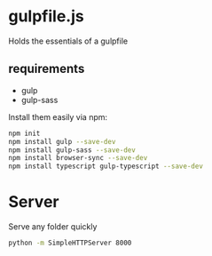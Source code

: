 # gulpfile.js
Holds the essentials of a gulpfile

## requirements
- gulp
- gulp-sass

Install them easily via npm:
```sh
npm init
npm install gulp --save-dev
npm install gulp-sass --save-dev
npm install browser-sync --save-dev
npm install typescript gulp-typescript --save-dev
```

# Server

Serve any folder quickly

```sh
python -m SimpleHTTPServer 8000
```

